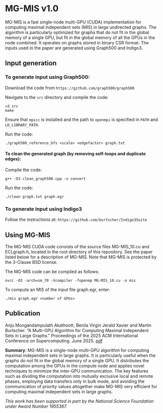 # MG-MIS v1.0

MG-MIS is a fast single-node multi-GPU (CUDA) implementation for computing maximal independent sets (MIS) in large undirected graphs. The algorithm is particularly optimized for graphs that do not fit in the global memory of a single GPU, but fit in the global memory of all the GPUs in the node combined. It operates on graphs stored in binary CSR format. The inputs used in the paper are generated using Graph500 and Indigo3. 

## Input generation

### To generate input using Graph500:
  Download the code from `https://github.com/graph500/graph500`
  
  Navigate to the `src` directory and compile the code:
  
  ```
  cd src
  make
  ``` 
  
  Ensure that `mpicc` is installed and the path to `openmpi` is specified in `PATH` and `LD_LIBRARY_PATH`.
  
  Run the code:
      
  ```
  ./graph500_reference_bfs <scale> <edgefactor> graph.txt
  ```
 
#### To clean the generated graph (by removing self-loops and duplicate edges):

Compile the code: 
```
g++ -O3 clean_graph500.cpp -o convert
```

Run the code: 
```
./clean graph.txt graph.egr
```

### To generate input using Indigo3

Follow the instructions at: `https://github.com/burtscher/Indigo3Suite`

## Using MG-MIS

The MG-MIS CUDA code consists of the source files MG-MIS_10.cu and ECLgraph.h, located in the root directory of this repository. See the paper listed below for a description of MG-MIS. Note that MG-MIS is protected by the 3-Clause BSD license.

The MG-MIS code can be compiled as follows:
```
nvcc -O3 -arch=sm_70 -Xcompiler -fopenmp MG-MIS_10.cu -o mis
```

To compute an MIS of the input file graph.egr, enter:
```
./mis graph.egr <number of GPUs>
```

## Publication

Anju Mongandampulath Akathoott, Benila Virgin Jerald Xavier and Martin Burtscher. “A Multi-GPU Algorithm for Computing Maximal Independent Sets in Large Graphs.” Proceedings of the 2025 ACM International Conference on Supercomputing. June 2025. [pdf](https://userweb.cs.txstate.edu/~mb92/papers/ics25.pdf)

**Summary**: MG-MIS is a single-node multi-GPU algorithm for computing maximal independent sets in large graphs. It is particularly useful when the graphs do not fit in the global memory of a single GPU. It distributes the computation among the GPUs in the compute node and applies novel techniques to minimize the inter-GPU communication. The key features such as dividing the computation into mutually exclusive local and remote phases, employing data transfers only in bulk mode, and avoiding the communication of priority values altogether make MG-MIS very efficient  for computing maximal independent sets in large graphs. 

*This work has been supported in part by the National Science Foundation under Award Number 1955367.*

